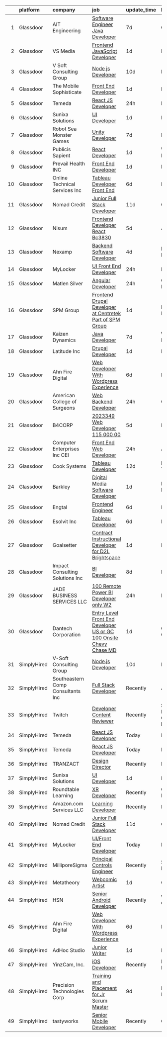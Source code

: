 

|    | platform    | company                           | job                                                                                                                                                                                                                                                                                                                                                                                                                                                                                                                                                                                                                                                                                                                                                                                                                                                                                                                               | update_time   | location                      |
|---:|:------------|:----------------------------------|:----------------------------------------------------------------------------------------------------------------------------------------------------------------------------------------------------------------------------------------------------------------------------------------------------------------------------------------------------------------------------------------------------------------------------------------------------------------------------------------------------------------------------------------------------------------------------------------------------------------------------------------------------------------------------------------------------------------------------------------------------------------------------------------------------------------------------------------------------------------------------------------------------------------------------------|:--------------|:------------------------------|
|  1 | Glassdoor   | AIT Engineering                   | [Software Engineer  Java Developer ](https://www.glassdoor.com/partner/jobListing.htm?pos=102&ao=1110586&s=58&guid=000001821a5d62ed9fce6160004d903c&src=GD_JOB_AD&t=SR&vt=w&ea=1&cs=1_d2ff2ad6&cb=1658299704456&jobListingId=1008000208202&cpc=F929909D2225707A&jrtk=3-0-1g8d5qopckhqa801-1g8d5qoq0g2ck800-0a2ed63200f2a129--6NYlbfkN0D0ZqxdZg2TwcIemQ4yr89eGinLCR7bn2QHXosobzuZIHndTq0DHpIGA1ocDLxhN9Jb8svQ_OKQrq83kyhQJ5g5e1MnAuCwvWaalhLzHXf05eE0FLTqCxH-sIhksLsVGj3LKc--yBd5uH1snwTFWeCPKRJzAKooCr7lddlo130lMlK1p_gatJWq-veLKzdLITeGLslv1Q0oqhVZhUc-ZB25E8pFvps4fSI1rDd906QejNcloO-CHTB7DQWOV0Ralyn9Vf3QVYjdPZqvRrSeCM5Ufv_jH8JKf1CAFxxzK1tNE99LRET3o3Vi3eXbm-wGYgAqja6HX2eAL_pmRbybFnb0fG7idUNsDAVqGR3Lt7SKi_dGxjDLNS-Kq1tOUToKiZnEO5TeSTO-0UqkF5T_5M9wkNrhsru6BGGhZ7GlH5PECFXd8jxJaKCvbPm6AuKM4LLN40uzXzKj505OVexzXPLsszNmM7NJOoB6vCUO5jjULkSpu_6fTrqeDzYDadRPV-5yJnfeqEhQzX24TpxAMZkG)                                     | 7d            | Orlando, FL                   |
|  2 | Glassdoor   | VS Media                          | [Frontend JavaScript Developer](https://www.glassdoor.com/partner/jobListing.htm?pos=122&ao=1136043&s=58&guid=000001821a5d62ed9fce6160004d903c&src=GD_JOB_AD&t=SR&vt=w&ea=1&cs=1_437ae92d&cb=1658299704460&jobListingId=1008013185886&jrtk=3-0-1g8d5qopckhqa801-1g8d5qoq0g2ck800-8dc2ab7ac7ce67b3-)                                                                                                                                                                                                                                                                                                                                                                                                                                                                                                                                                                                                                               | 1d            | Manhattan                     |
|  3 | Glassdoor   | V Soft Consulting Group           | [Node js Developer](https://www.glassdoor.com/partner/jobListing.htm?pos=120&ao=1136043&s=58&guid=000001821a5d62ed9fce6160004d903c&src=GD_JOB_AD&t=SR&vt=w&ea=1&cs=1_35aa4e45&cb=1658299704459&jobListingId=1007994655156&jrtk=3-0-1g8d5qopckhqa801-1g8d5qoq0g2ck800-b15421e04c2cbe08-)                                                                                                                                                                                                                                                                                                                                                                                                                                                                                                                                                                                                                                           | 10d           | Remote                        |
|  4 | Glassdoor   | The Mobile Sophisticate           | [Front End Developer](https://www.glassdoor.com/partner/jobListing.htm?pos=118&ao=1136043&s=58&guid=000001821a5d62ed9fce6160004d903c&src=GD_JOB_AD&t=SR&vt=w&ea=1&cs=1_43124338&cb=1658299704459&jobListingId=1008011880868&jrtk=3-0-1g8d5qopckhqa801-1g8d5qoq0g2ck800-70f5cfdee80f686c-)                                                                                                                                                                                                                                                                                                                                                                                                                                                                                                                                                                                                                                         | 1d            | Remote                        |
|  5 | Glassdoor   | Temeda                            | [React JS Developer](https://www.glassdoor.com/partner/jobListing.htm?pos=101&ao=1110586&s=58&guid=000001821a5d62ed9fce6160004d903c&src=GD_JOB_AD&t=SR&vt=w&ea=1&cs=1_0d0fa8c6&cb=1658299704456&jobListingId=1008015128299&cpc=5C70DC7FEE0D01B1&jrtk=3-0-1g8d5qopckhqa801-1g8d5qoq0g2ck800-7fea6778d8d634a4--6NYlbfkN0Cdyrb_-SYpjIsC7ShR4LTJruqxAexHI1Km_0W0EzpI0e4uRdYa2eAJs8btTIGmOfMYc0AIGm1oGji9xCD_BIfjoFv7WrSOeX04XFZio3b7X4jjRm4uKTkf2ibFdnFKK902wGA0oBE-4UXjpik8-xCwjIHvwxFNbNLLssPWUSLM7bGAS16chLfRc3-ChYnq_dSQ-_re2sJc2-ZWgSnx4XfwGIC2eQKenKjAPafW6fflQMXy_2Z-WA1xni9OHIvncwMFO0Za3_Wy5fNEZZAvoIAR7KLN2p0qw_CDAji3LGXbxz9kThY7IAeaavDnHqx6Z3U1QdHbNH-eL5HkCDtOm-Q6E_d03IME0eWnFU1QagDx_X2QdoHKUw9QbYTOzeVZ3gRA--pNfrzvuo8rYNBkaVtRY4VI--4tQyz5A4BucEDnj4eIzSWTKvkjSn5ueHnYjH0792xaiAA1qExklFF0DRui4MZaJO9jTqgcBQycwEj7oQR2cMHt7Mhfj2owY1uUaRCxrq2MiJVqQg%3D%3D)                                                         | 24h           | Remote                        |
|  6 | Glassdoor   | Sunixa Solutions                  | [UI Developer](https://www.glassdoor.com/partner/jobListing.htm?pos=115&ao=1136043&s=58&guid=000001821a5d62ed9fce6160004d903c&src=GD_JOB_AD&t=SR&vt=w&ea=1&cs=1_fa9001ce&cb=1658299704459&jobListingId=1008012122621&jrtk=3-0-1g8d5qopckhqa801-1g8d5qoq0g2ck800-3b9e69a774b89b5e-)                                                                                                                                                                                                                                                                                                                                                                                                                                                                                                                                                                                                                                                | 1d            | Remote                        |
|  7 | Glassdoor   | Robot Sea Monster Games           | [Unity Developer](https://www.glassdoor.com/partner/jobListing.htm?pos=130&ao=1136043&s=58&guid=000001821a5d62ed9fce6160004d903c&src=GD_JOB_AD&t=SR&vt=w&ea=1&cs=1_2555ac2d&cb=1658299704460&jobListingId=1008001069165&jrtk=3-0-1g8d5qopckhqa801-1g8d5qoq0g2ck800-bda0a343296c4b50-)                                                                                                                                                                                                                                                                                                                                                                                                                                                                                                                                                                                                                                             | 7d            | Remote                        |
|  8 | Glassdoor   | Publicis Sapient                  | [React Developer](https://www.glassdoor.com/partner/jobListing.htm?pos=125&ao=1136043&s=58&guid=000001821a5d62ed9fce6160004d903c&src=GD_JOB_AD&t=SR&vt=w&cs=1_f969c706&cb=1658299704460&jobListingId=1008013432503&jrtk=3-0-1g8d5qopckhqa801-1g8d5qoq0g2ck800-ee9c7a50ed2b4348-)                                                                                                                                                                                                                                                                                                                                                                                                                                                                                                                                                                                                                                                  | 1d            | Washington, DC                |
|  9 | Glassdoor   | Prevail Health  INC               | [Front End Developer](https://www.glassdoor.com/partner/jobListing.htm?pos=119&ao=1136043&s=58&guid=000001821a5d62ed9fce6160004d903c&src=GD_JOB_AD&t=SR&vt=w&ea=1&cs=1_10eda36f&cb=1658299704459&jobListingId=1008012113266&jrtk=3-0-1g8d5qopckhqa801-1g8d5qoq0g2ck800-4e367dbdbc8ebba9-)                                                                                                                                                                                                                                                                                                                                                                                                                                                                                                                                                                                                                                         | 1d            | Remote                        |
| 10 | Glassdoor   | Online Technical Services  Inc    | [Tableau Developer   Front End](https://www.glassdoor.com/partner/jobListing.htm?pos=110&ao=1110586&s=58&guid=000001821a5d62ed9fce6160004d903c&src=GD_JOB_AD&t=SR&vt=w&ea=1&cs=1_cc02433c&cb=1658299704458&jobListingId=1008003260634&cpc=C4A69CCDBB3B9599&jrtk=3-0-1g8d5qopckhqa801-1g8d5qoq0g2ck800-bc1b18cc54dc70d4--6NYlbfkN0CO3lo8tTSczNz5vS4BPhUQq5cXCmywFqjKhWVhQ5Cs0rpojEv2EMPlRio45zKQYrof0PeSpBVVYdy9EHtJX_-XUYsp1OxEHMdCarLl03UpChyJ_2t9wUiph2rzU2fvkXneatZdWnuZX7ytS-pOzHfGVmLYkk-QPBKKFYIVWtLZ1DUerzvk5PcdquAKqtZoJPh-TGXFEonrzt76qCYrEIYmpQz6kAcFnPHHjWiKz8npp0pEnAUW2lBC0ZrC9w_G-2tceRoBvM1dGeZd8UbIu9JBW3z6gXGIVM2cxTplSnq4r-s_cm4R9NZz27LT4glgyzLVA3Jil4POQQBem1CBHmjvuLr2cvGsvnjkF2HJbJnJ2vrw6I8xWHjDM7c-Izmo0V2j3QcIuv7jG34F0shlBkpKkBfLBdjI38GrDwTE2XN5sKW-ulN6vB7VvdIuM3y7g2GuGrHs2uVenf3esjhycdC5TWg0xFdZ1HG50gm6OmPz1JHzOHeLZkLiG3uVsfzfIMb_4WSyED6Utg%3D%3D)                                              | 6d            | Remote                        |
| 11 | Glassdoor   | Nomad Credit                      | [Junior Full Stack Developer](https://www.glassdoor.com/partner/jobListing.htm?pos=127&ao=1136043&s=58&guid=000001821a5d62ed9fce6160004d903c&src=GD_JOB_AD&t=SR&vt=w&ea=1&cs=1_67b8f58c&cb=1658299704460&jobListingId=1007992874646&jrtk=3-0-1g8d5qopckhqa801-1g8d5qoq0g2ck800-90f13c6bf3299ab2-)                                                                                                                                                                                                                                                                                                                                                                                                                                                                                                                                                                                                                                 | 11d           | Chicago, IL                   |
| 12 | Glassdoor   | Nisum                             | [Frontend Developer   React Bc3830](https://www.glassdoor.com/partner/jobListing.htm?pos=128&ao=1136043&s=58&guid=000001821a5d62ed9fce6160004d903c&src=GD_JOB_AD&t=SR&vt=w&cs=1_f8f9d229&cb=1658299704460&jobListingId=1008006192474&jrtk=3-0-1g8d5qopckhqa801-1g8d5qoq0g2ck800-4f505950519a1112-)                                                                                                                                                                                                                                                                                                                                                                                                                                                                                                                                                                                                                                | 5d            | Alaska                        |
| 13 | Glassdoor   | Nexamp                            | [Backend Software Developer](https://www.glassdoor.com/partner/jobListing.htm?pos=107&ao=1110586&s=58&guid=000001821a5d62ed9fce6160004d903c&src=GD_JOB_AD&t=SR&vt=w&ea=1&cs=1_fe7ce552&cb=1658299704457&jobListingId=1008008205272&cpc=C4A69CCDBB3B9599&jrtk=3-0-1g8d5qopckhqa801-1g8d5qoq0g2ck800-c53e30da08df947a--6NYlbfkN0DA3DILf-aPfDkcgl3b30D6lkm7yOeUEJzaCM8gLpdH9Lhytoodrpt91lzw5h8k7aYhJvaDoowZJ0PPyFQSg4Vg7ldHdLL-RcyzAQQveJs8q3qZDM1XcCCCAqytCTXEWeo9dry3bI9e1DhHkoN3i6dJENOmM_-yn9TEn2yk8OvfUyNA-guZJ2viloFFLslydvOWRvy6O4qziomE1XVzdC-mZDLLWPV51tosTBYc1Gr3NkUrTlM1QIVBtBX_RSWh0rUzUfllTWPn9SI9KoWDvSjZYzLXXQ5DQJEAf1UR0MKGundJr5Utk4tFv67Hx1FyHpucoIwstCeW-KAMNL0r-ql-kvA-eE8-fpwHl-8SuiHgw66QOP4NY_Q7HzPHvtx6QkzseIXG4HTzoNPr9oQgAAJvIEKkf8G1o13v6p_sz90dpNNvYJghTCYnufJBvLHQjrA%3D)                                                                                                                               | 4d            | New York, NY                  |
| 14 | Glassdoor   | MyLocker                          | [UI Front End Developer](https://www.glassdoor.com/partner/jobListing.htm?pos=116&ao=1136043&s=58&guid=000001821a5d62ed9fce6160004d903c&src=GD_JOB_AD&t=SR&vt=w&ea=1&cs=1_762b4650&cb=1658299704459&jobListingId=1008016183760&jrtk=3-0-1g8d5qopckhqa801-1g8d5qoq0g2ck800-f2cdf44333e3faa5-)                                                                                                                                                                                                                                                                                                                                                                                                                                                                                                                                                                                                                                      | 24h           | Remote                        |
| 15 | Glassdoor   | Matlen Silver                     | [Angular Developer](https://www.glassdoor.com/partner/jobListing.htm?pos=114&ao=1110586&s=58&guid=000001821a5d62ed9fce6160004d903c&src=GD_JOB_AD&t=SR&vt=w&ea=1&cs=1_56efde76&cb=1658299704459&jobListingId=1008014769405&cpc=3BA4CE39D5B5DEF5&jrtk=3-0-1g8d5qopckhqa801-1g8d5qoq0g2ck800-f7860a011a882eaf--6NYlbfkN0ADTliTSg4K3aDxe8vkHVVj5ml6bx8ND6Ab8oliGx3AtQak9O875La2bFZ7Jqdg5u0Degdp47JkTZh4o9JFwRuoUnCLDWzXcPcFIzZCVkhnA8dlf4r77wrXtaHypm0ET5ajycDztzVrswJuW7uzltmW1L0NE_N4k_jA_McchDwQJunXYk7-ji64TLCgsOnWWsrSTVVVrfxBtTKojvJDmExvHyg88mgAzZ2e9ZPTH_kKTDhuIuDXiUIDXi6039RyIt_WZVnVk2cuTGJxHuagV77-PwxSpKXcvZXp914_YrSRBDU5m3NcutEnQaV0HJ2kVqOueXElcRy7m1gg9V-Zm11qO37G0sj7WJZLPWbhwamtPyowNBVc21hojEBUwObbJSrdyZ3o-DmV_Wol1HqEef3oToqHfeZ8UsV0gsymXZbdMQyNrSrVVFrhcmxHbLvfVRxXlMLt7TSr_8d2ryr0MGyupoydBJwHAf69fuuydx2t_g%3D%3D)                                                                                          | 24h           | Charlotte, NC                 |
| 16 | Glassdoor   | SPM Group                         | [Frontend Drupal Developer  at Centretek  Part of SPM Group ](https://www.glassdoor.com/partner/jobListing.htm?pos=126&ao=1136043&s=58&guid=000001821a5d62ed9fce6160004d903c&src=GD_JOB_AD&t=SR&vt=w&ea=1&cs=1_15580f45&cb=1658299704460&jobListingId=1008011700796&jrtk=3-0-1g8d5qopckhqa801-1g8d5qoq0g2ck800-f334c442c3a22a4d-)                                                                                                                                                                                                                                                                                                                                                                                                                                                                                                                                                                                                 | 1d            | Baltimore, MD                 |
| 17 | Glassdoor   | Kaizen Dynamics                   | [Java Developer](https://www.glassdoor.com/partner/jobListing.htm?pos=117&ao=1136043&s=58&guid=000001821a5d62ed9fce6160004d903c&src=GD_JOB_AD&t=SR&vt=w&ea=1&cs=1_82730cb4&cb=1658299704459&jobListingId=1007999841825&jrtk=3-0-1g8d5qopckhqa801-1g8d5qoq0g2ck800-ec39af0cae9c5152-)                                                                                                                                                                                                                                                                                                                                                                                                                                                                                                                                                                                                                                              | 7d            | Washington, DC                |
| 18 | Glassdoor   | Latitude  Inc                     | [Drupal Developer](https://www.glassdoor.com/partner/jobListing.htm?pos=113&ao=1110586&s=58&guid=000001821a5d62ed9fce6160004d903c&src=GD_JOB_AD&t=SR&vt=w&ea=1&cs=1_2d5f71d6&cb=1658299704459&jobListingId=1008011803252&cpc=8795CF9063CD573D&jrtk=3-0-1g8d5qopckhqa801-1g8d5qoq0g2ck800-f01455df4945d80e--6NYlbfkN0DHl9MnwPpq1bbpPHgKt1JoxxtgUYxcPgpGa7590zZ_bSO6C83MMtUscRZ8bkrEfXsP2ZU7PF4R9JqA9uxqxiV90t4Myb3HmT9xKDbs0oAb9sGwbnoJCTOaKzkjFV_fJVTNNLuqOvSQIPWPfZLX3tjTYdeJRQSKao_KobcWep5jIzkwwVok48is-xP3KVXSKgs2iyJfz6kB6ellYzfjpfkmB5U6AjIBF8ao9kKfLhC59iKNwQXBnIzA5CAkllplmfTgWNeK5nJTH84Kuu0dNdxq2HahF8JlJ63ywNIUCSkmdr85JbHTfcz4_rwmxGi9dyvdwhYbq_467o8UC_QQOuQ1R03hAO5KJBNUH2mKmcGbwG5WTBjWnwiPTS68CiJ9dcy0uVCvWDVaGbTc5lOz3NYKwg5npy3_y70Qh5sJ2yj_Ej-KoAsWjFtdKx7taI1H-CMlNlxthknDx06xZmTPzBFJSJFj4ofRGD4ce5b7Jk63u-H4gZnK7ktTDrRxtclpKs2g78lJBDZtlA%3D%3D)                                                           | 1d            | Remote                        |
| 19 | Glassdoor   | Ahn Fire Digital                  | [Web Developer With Wordpress Experience](https://www.glassdoor.com/partner/jobListing.htm?pos=123&ao=1136043&s=58&guid=000001821a5d62ed9fce6160004d903c&src=GD_JOB_AD&t=SR&vt=w&ea=1&cs=1_2a26fadc&cb=1658299704460&jobListingId=1008003393935&jrtk=3-0-1g8d5qopckhqa801-1g8d5qoq0g2ck800-414e8459969b4099-)                                                                                                                                                                                                                                                                                                                                                                                                                                                                                                                                                                                                                     | 6d            | Remote                        |
| 20 | Glassdoor   | American College of Surgeons      | [Web Backend Developer](https://www.glassdoor.com/partner/jobListing.htm?pos=129&ao=1136043&s=58&guid=000001821a5d62ed9fce6160004d903c&src=GD_JOB_AD&t=SR&vt=w&cs=1_c5a963d0&cb=1658299704460&jobListingId=1008014952025&jrtk=3-0-1g8d5qopckhqa801-1g8d5qoq0g2ck800-068fecffe6de483d-)                                                                                                                                                                                                                                                                                                                                                                                                                                                                                                                                                                                                                                            | 24h           | Chicago, IL                   |
| 21 | Glassdoor   | B4CORP                            | [2023349 Web Developer  115 000 00](https://www.glassdoor.com/partner/jobListing.htm?pos=106&ao=1110586&s=58&guid=000001821a5d62ed9fce6160004d903c&src=GD_JOB_AD&t=SR&vt=w&cs=1_21e0f80f&cb=1658299704456&jobListingId=1008006479560&cpc=F4EED0218A761C36&jrtk=3-0-1g8d5qopckhqa801-1g8d5qoq0g2ck800-fbdd4b4e1a2cdf18--6NYlbfkN0BBcNHvdcwdm3ewH9kjvka83ftEJjxlat_DdA1S80VRS6k0mxP7wnwmAsSRP66qfkx-3pDXhOYytuEO3ZAnUmr0v6F89JRChgeVH9UWbWZeQ3Df5UKcvEILTfeMaVxF7eTaO1Bd-ixK3_uP_4SlowSrP2f3K6cCO3f8cqfwfFIp8RKMKusWTaFVYyWwA59etvM-4lsR-HowN3hG_Zu3rFcdgJTOzD9yNATfFppipmZ_7yJmuoFt7pjugzWRAjZdm7nREBBQw6d4f8jqbiSDJcbsBDSKpjbeJjZfJLWD8IMjMfcvqZ3YuN1Rkk90bHYZSSKKdZuivafZXHNZUGifolfWMq6Nu7bFCpCWJgqvGiov9vAMc5apbgWfG_gCfcoEjzV0U26pZEKYSiH6-L2EpYHYjaeynPlzcxhW9jbvSDWZ9Y1-qDII_tihWZ-rIkFEJ4IbmMddDU2WCHZWSrP_Oaf5HmCnU6uL6Az0c5Skp7qbsG6U-HeJRrbJ)                                                                           | 5d            | Dulles, VA                    |
| 22 | Glassdoor   | Computer Enterprises  Inc   CEI   | [Front End Web Developer](https://www.glassdoor.com/partner/jobListing.htm?pos=111&ao=1110586&s=58&guid=000001821a5d62ed9fce6160004d903c&src=GD_JOB_AD&t=SR&vt=w&ea=1&cs=1_d1c29613&cb=1658299704458&jobListingId=1008014644855&cpc=334ABAF5D42DC775&jrtk=3-0-1g8d5qopckhqa801-1g8d5qoq0g2ck800-72835f3cca66e977--6NYlbfkN0AVVnl_N3xmP3MApcGA3sr6MLnz8P423WWILI1WvbjE8Ry71v-lom9NKs8rBQiPPSebgiHJDovKDOLFOaeB_JthTrSBwTx0-_bksTce4M-Fyxiat4AZTCmmG2ufITf8JLdIbmnWmv-XBN4Oykf9kKzzR-BgvKpNImj1f3VAVKWhapcWQYs1ryzyD4UfKV2a0UJWGJXiW2kIHv5VbfnI0Xup1CLHp1uYLmQdSzKODtT4cCWVB4i355J_ZD6jCgjMH1KcANYr7LDhiSKULZWNxbmfOrsDsyzdkojmCzDkZfR3_K8RCvjtAl89IMNEhSYeOKfCGC224DSFzI40Ce3tIVapmr7lBxYis6HreB7-b7zYODdlBSlOnVESzfqOhJzp93vIlK7PETeKuBHeq4OCPDLPUzfqw5HE034Lkf24MAzP5wgewM5LQp1wLk4v2F1OrbGRYgWq7WJ42MMww8GD8kK84ddUc6HN5vWl5MACz_HJ2YUJNwPUBPJ0aH6zx-QMetnrqxX3ZHgh7XE612cCMvYq)                                                | 24h           | Austin, TX                    |
| 23 | Glassdoor   | Cook Systems                      | [Tableau Developer](https://www.glassdoor.com/partner/jobListing.htm?pos=112&ao=1110586&s=58&guid=000001821a5d62ed9fce6160004d903c&src=GD_JOB_AD&t=SR&vt=w&ea=1&cs=1_9a54fc4c&cb=1658299704459&jobListingId=1007990863548&cpc=0FE1F5EA2BC84A01&jrtk=3-0-1g8d5qopckhqa801-1g8d5qoq0g2ck800-fa672ea35b904ec2--6NYlbfkN0Dol3qkho9q2Ldnd41IPtvwkHch_6Mm1925HXTPO4n7I2re3rf-5mTRIbszOuSEL5_W2o_sV51JlVUR3-Gjv9c3mLP45PY_IPgYbDYbql7EJMjfEgk77j3vCNqJKBhfpA-n_oTaMOYwdsZZHzMLoehvOgy-8GfhE8P4T8lNkdVR3R4Rd-kg0ntA2Bu1vMZbNd_4MrwRiPN31xpEspEloATnChMNHrQux1ry-QDGbtNtQyc6D2Dh-e9JohoyedNjRmwp9XcsqpY6ZqYFKmd7n0_iclPk1nigD12KGAS-5LYPx1ODKeOllwmkAMbkSbFmntO74GEhhg3n3EloshB7yNLVDyhcKtB6K1_jnpoLSxXOo0mmxum7NBhoEaCntz6o0D9ITuD-M01SRCaAxdJbJcO4Lsn6Q5uYz44njb4kE03VMX0_KNERTyWiuYCr_Dwa5siKmqXqpZWUNxOzeS5QwwuU_GORmPr6LSGDMY5-ED1d3zIOuxWIds2ty-Oeoc9Lj6I%3D)                                                                        | 12d           | Nashville, TN                 |
| 24 | Glassdoor   | Barkley                           | [Digital Media Software Developer](https://www.glassdoor.com/partner/jobListing.htm?pos=121&ao=1136043&s=58&guid=000001821a5d62ed9fce6160004d903c&src=GD_JOB_AD&t=SR&vt=w&ea=1&cs=1_0228f53e&cb=1658299704460&jobListingId=1008012142425&jrtk=3-0-1g8d5qopckhqa801-1g8d5qoq0g2ck800-52536783b1e51998-)                                                                                                                                                                                                                                                                                                                                                                                                                                                                                                                                                                                                                            | 1d            | New York, NY                  |
| 25 | Glassdoor   | Engtal                            | [Frontend Engineer](https://www.glassdoor.com/partner/jobListing.htm?pos=109&ao=1110586&s=58&guid=000001821a5d62ed9fce6160004d903c&src=GD_JOB_AD&t=SR&vt=w&ea=1&cs=1_17c8270d&cb=1658299704458&jobListingId=1008002673139&cpc=AC285F3A3ECA6BB0&jrtk=3-0-1g8d5qopckhqa801-1g8d5qoq0g2ck800-79d59325bcaae3bb--6NYlbfkN0B7Z8t6fEMDh_BTkcJVPNJicKvZQEBTy5HSwyHa20ewqmyfWNXjNsfvmtdqiCQm-ExtS6xz5Sl1OvZBWtRbLgq20bQnKJXfljdUsfx2oPzT1-S7qnfj3T3-N2DzLnEDKKHD_QQHYIGdzkNF1ojLTKGXEDYounEBkkB95nCdgj29ygoTeOxojKlerontGyD39drW5bjSD2ESwflbTAGbshQdVcoqVhN_vFtqXOpQK66FxOXNorNf3oM9ShxxuWeX6yozfIcCWbqxnzZVM67pkOURXnOSxspUPeovt-2eek9FznIiIG3fthefdLh7MsdE5F-J2v1FtMiyPqGTU-kI4HExpHloNbex7-eU1iBhnSVjEgH7yqfRfRwul4oZcxd-hjULROlD18NZC1L34q1Qoer6mOto9KcFwpkgxzYScvzmeRqLpZLBZHIs7-IyvFl6Cql431weOePVPXunNJXaN6YKQptA_JFwx0e2e8TQcxdFvp7-_MzJ4mYp)                                                                                      | 6d            | Remote                        |
| 26 | Glassdoor   | Esolvit Inc                       | [Tableau Developer](https://www.glassdoor.com/partner/jobListing.htm?pos=124&ao=1136043&s=58&guid=000001821a5d62ed9fce6160004d903c&src=GD_JOB_AD&t=SR&vt=w&ea=1&cs=1_4781b5f8&cb=1658299704460&jobListingId=1008002982410&jrtk=3-0-1g8d5qopckhqa801-1g8d5qoq0g2ck800-a850ef103ea719b8-)                                                                                                                                                                                                                                                                                                                                                                                                                                                                                                                                                                                                                                           | 6d            | Remote                        |
| 27 | Glassdoor   | Goalsetter                        | [Contract   Instructional Developer for D2L Brightspace](https://www.glassdoor.com/partner/jobListing.htm?pos=105&ao=1110586&s=58&guid=000001821a5d62ed9fce6160004d903c&src=GD_JOB_AD&t=SR&vt=w&ea=1&cs=1_06ad75fb&cb=1658299704457&jobListingId=1008013039980&cpc=4F748F1840550ABC&jrtk=3-0-1g8d5qopckhqa801-1g8d5qoq0g2ck800-f0a1eddbf740eaac--6NYlbfkN0CPEiJEzZq4I_K6S6Q9VC1QMfIsI0INZ1UYi7vjgDL48f87QLouAYwokg0T2li5PLlTSCVUIr1PgrYGDog-2Ot4P4TbO3x0ubC8nCF7Cd1CY2qVIrcLjIyHToaplJzfBzGuCBkQ7I9UndVt4Ds2V_KHg1DXR1hsnDuCo5x2I6XMTIeVmplvLydh_dNs9zhnGoUEXQvuoN1wrQn_boYCDEVD5U3_Ruv40uRXn3Kikx_A0X_KpbG1UH31ZlQWjRrn5IzaUx4kqm-Dcix-5sKGKz9FSgc3_bmvNlEiTyN2S31L23yhAjxSMysZ7LxSie41s4dtZyQqJviqbWjTAxB5nUr3x3plwpZFRuI-oXxGI8PeHiPMZmyyPT6xlygY8WHNY1g65xsEnsQ9-2N5aIeFlGfyk2C5nGzmrqK3eDLA0TTRkBzKbz7uSKVKFzrs1jRbz1on1NirESBDSVBTI-ojWW7e3U8UjyvinSu7b0bX3akObxI7aq64WbKgtljWIyHCV64%3D)                                   | 1d            | Remote                        |
| 28 | Glassdoor   | Impact Consulting Solutions  Inc  | [BI Developer](https://www.glassdoor.com/partner/jobListing.htm?pos=108&ao=1110586&s=58&guid=000001821a5d62ed9fce6160004d903c&src=GD_JOB_AD&t=SR&vt=w&ea=1&cs=1_3a19dd54&cb=1658299704458&jobListingId=1007998096673&cpc=9DC6E4D8324653EE&jrtk=3-0-1g8d5qopckhqa801-1g8d5qoq0g2ck800-abc6260c73af32e9--6NYlbfkN0AWOWcHdyUhKZixdENED_n4DWBh_j8Uz1gE-nsoubDRoUybEH_PU1M-MvD1Tc83_yCpaeWju2xL4kS7-scHadwhBpl9g5ac3nIHs90h9d8Pao_GNpsx8XpN7GpK7GCwdx3lXdR1Bn1q2dnTT7ksJSsgVsbbFM8jvANluBMxKQvQ5pU2K6TdVdVyQW84faWchTacGmAwemR2lfp38j1v8RYcQGMd_YBSb4lHfBzjCR81Ny8to5QqDxvAQP8G3Omd9ZFm-VxxyDgkQO7CKrdb37M4kcbDCjtd5n4fH6mXL6c-bOCbZU8GKRH1aAynxN6Qh2oLvHSZfy4O3w-J6hwG06aLHe1HEfGndZWQCZ9IhDPdh0uw0MQZ0GmdfNCZwlIS6mhNy_HOsiEiG7Zq2YiBmPz4tAf1ZsHKqCeVqnwrr5AH2YTlxqN3fZXFf4H5vV9TWMAy1q5bzBnY-DN9_J7Zs0DICVV8imEErNoNEKxrbwIBAkeK-VcsuJPQ)                                                                                           | 8d            | Remote                        |
| 29 | Glassdoor   | JADE BUSINESS SERVICES  LLC       | [100  Remote    Power BI Developer  only W2 ](https://www.glassdoor.com/partner/jobListing.htm?pos=103&ao=1110586&s=58&guid=000001821a5d62ed9fce6160004d903c&src=GD_JOB_AD&t=SR&vt=w&ea=1&cs=1_57cafa02&cb=1658299704456&jobListingId=1008015245566&cpc=6BBECBC74F3AC36E&jrtk=3-0-1g8d5qopckhqa801-1g8d5qoq0g2ck800-2bd6ac26cead1c64--6NYlbfkN0ATuzukLZvOA7Cxi5gGVTPK8s05ijijAIGQnHXs5Od0X0goQyMYXdNJJQl8NWnd5I_wYGOwXbel-5f3gMi5PFNafKNEujxI4US2X8u5Ds3exNZh_ZtdLdZsYTJc1equcr4IJeDxwl0V_ToM0CbMjxzC5mt1bBA2Gr_CDZ9K-HTJ4qGWpfYrJS4SCSZyAGPos64ACTL4O7CqxezvBfyL84Rgsma9PaP9e6lVVM7gGi-Knc2_S3_uMsOQnHP_fs53hVk8LDv2te2N5vGP1yz77yh26TYJe4uKRgQDR8QI7WyPXDt3EGvoh3aQoIJOBS6vSCYLHneRjX27kAJ-DI-iRYJYktNpXoF8G1S8UAGmmIeyWW03vWeDP6_cFnO9MGmDZX_tlJ0kXnK9OveVs_n386CP1PPIjngvWt8Ev9iC3Ol9pw9HqRq2OufzUC-31wJxPwNnJHAHIFyXMv-eM5ZAMc4Ar_n_sXlvqpbnA7R4y7QkMVlPGt7Ep86tIYjI8R7PL9ZJxD320SqCxA%3D%3D)                                | 24h           | Remote                        |
| 30 | Glassdoor   | Dantech Corporation               | [Entry Level Front End Developer    US or GC    100  Onsite Chevy Chase  MD](https://www.glassdoor.com/partner/jobListing.htm?pos=104&ao=1110586&s=58&guid=000001821a5d62ed9fce6160004d903c&src=GD_JOB_AD&t=SR&vt=w&ea=1&cs=1_22bda176&cb=1658299704456&jobListingId=1008012504685&cpc=F4EED0218A761C36&jrtk=3-0-1g8d5qopckhqa801-1g8d5qoq0g2ck800-e94c8454a91074d9--6NYlbfkN0Bix7FBf67wPreTmEV6iJoPjf6M7sWQRdpx2Wb_2_BACKcbqdakOJk6VuWsLcLfydgJc9s2UQWLMU_moZgVftOEV6YK8ps5FBtcHbXlBXk-nU7V874ZE_q76lcCSozeMqw1ALYmCmCNMsRf6Bm2iGZxcjFBuQgMMOm28pS-Yj2t3BjoJ8hky2yD1nXvdWOXs_Rwha0vTvcx2NoCKt3NMZG4bJfknUOVBxURbN9gMkucpMWkR7CambaD7LnyI1LJwiXKuW2PxooWBTb6vRAjmHfsNkKkNQs2oyk3sTAJHoP4hE9IvJGqJiHwu1FDRPFBCwFkONAaNWBte9t-NoeNsE2OuyeDcDWfvg3bHo8vqxcq7AR2kn6ypzukIy8dd48qzF8E2JHG4yj5umi2Yoos-BLQl8zOf-GO10y1IOsrFOTjvpZeJdVnsiml9av7RqT_rqT4bf7W3PPGaKbeoet7UOumcj3Pt6mRS3MyLVXN7v9PikgL-c9nBoTNRU45rvM7ZSTE6ANa0fky5A%3D%3D) | 1d            | Chevy Chase, MD               |
| 31 | SimplyHired | V-Soft Consulting Group           | [Node.js Developer](https://www.simplyhired.com/job/OjK-SneIUBmoymx-fh-UGFDyuoIsInQOazkkB137iAaswpZdQ5buFQ?q=interactive+developer)                                                                                                                                                                                                                                                                                                                                                                                                                                                                                                                                                                                                                                                                                                                                                                                               | 10d           | Remote                        |
| 32 | SimplyHired | Southeastern Comp Consultants Inc | [Full Stack Developer](https://www.simplyhired.com/job/YP1GvC7YrzQ2Nm1k5X_Vj5VH4eb-oWMpawr8Z5AUMbfoDP_2x5mNmw?q=interactive+developer)                                                                                                                                                                                                                                                                                                                                                                                                                                                                                                                                                                                                                                                                                                                                                                                            | Recently      | Austin, TX                    |
| 33 | SimplyHired | Twitch                            | [Developer Content Reviewer](https://www.simplyhired.com/job/aTgtEXFMoC3VAtLzove7LTXv1fJXsPYVVa088oRjxypUH9yphX130w?q=interactive+developer)                                                                                                                                                                                                                                                                                                                                                                                                                                                                                                                                                                                                                                                                                                                                                                                      | Recently      | San Francisco, CA +1 location |
| 34 | SimplyHired | Temeda                            | [React JS Developer](https://www.simplyhired.com/job/j5UcdAR9jzPMO0xbmgu3KwWWlx80jLa4ozQErFK8PTjPpAWDTbCQfw?q=interactive+developer)                                                                                                                                                                                                                                                                                                                                                                                                                                                                                                                                                                                                                                                                                                                                                                                              | Today         | Remote                        |
| 35 | SimplyHired | Temeda                            | [React JS Developer](https://www.simplyhired.com/job/j5UcdAR9jzPMO0xbmgu3KwWWlx80jLa4ozQErFK8PTjPpAWDTbCQfw?q=interactive+developer)                                                                                                                                                                                                                                                                                                                                                                                                                                                                                                                                                                                                                                                                                                                                                                                              | Today         | Remote                        |
| 36 | SimplyHired | TRANZACT                          | [Design Director](https://www.simplyhired.com/job/t-Jya27PvMyrrZc68OzAz-4BUqc0KByZpGtLNlAuXmvatd7Wxu-ubw?q=interactive+developer)                                                                                                                                                                                                                                                                                                                                                                                                                                                                                                                                                                                                                                                                                                                                                                                                 | Recently      | Raleigh, NC                   |
| 37 | SimplyHired | Sunixa Solutions                  | [UI Developer](https://www.simplyhired.com/job/AQDPNS8u-h6EOUds8cHLehIqZCVpwNipr_yQMf5KeqVAoVudYx6_8g?q=interactive+developer)                                                                                                                                                                                                                                                                                                                                                                                                                                                                                                                                                                                                                                                                                                                                                                                                    | 1d            | Remote                        |
| 38 | SimplyHired | Roundtable Learning               | [XR Developer](https://www.simplyhired.com/job/wOQuZ9koRYUSm1hEeqD5cBAg2gv6ZaNx9lP6DooZsrvy6adzC62lYg?q=interactive+developer)                                                                                                                                                                                                                                                                                                                                                                                                                                                                                                                                                                                                                                                                                                                                                                                                    | Recently      | Chagrin Falls, OH             |
| 39 | SimplyHired | Amazon.com Services LLC           | [Learning Developer](https://www.simplyhired.com/job/_ML4-UC18h-vLgZvK8ELrmhTNGnt8lCy2lfByPgqU3pxDGyR8RYing?q=interactive+developer)                                                                                                                                                                                                                                                                                                                                                                                                                                                                                                                                                                                                                                                                                                                                                                                              | Recently      | Remote                        |
| 40 | SimplyHired | Nomad Credit                      | [Junior Full Stack Developer](https://www.simplyhired.com/job/Cdp5dMGyXd_xO1WaV0_JVXi_sGNTv8nXZwc-6x6lZLll97AwC2PO2Q?q=interactive+developer)                                                                                                                                                                                                                                                                                                                                                                                                                                                                                                                                                                                                                                                                                                                                                                                     | 11d           | Chicago, IL                   |
| 41 | SimplyHired | MyLocker                          | [UI/Front End Developer](https://www.simplyhired.com/job/UjBidRcn2BbFCHlUZGarXnSndlvBQRldpv6V9OD0cXVVMUb-VLU5bg?q=interactive+developer)                                                                                                                                                                                                                                                                                                                                                                                                                                                                                                                                                                                                                                                                                                                                                                                          | Today         | Remote                        |
| 42 | SimplyHired | MilliporeSigma                    | [Principal Controls Engineer](https://www.simplyhired.com/job/MkyDW_Ht5cfnNv0zmejihK5I2r3V7L2gtRLfrMzefsJe5RB31x3SaA?q=interactive+developer)                                                                                                                                                                                                                                                                                                                                                                                                                                                                                                                                                                                                                                                                                                                                                                                     | Recently      | Sheboygan Falls, WI           |
| 43 | SimplyHired | Metatheory                        | [Webcomic Artist](https://www.simplyhired.com/job/Lon5lgaypp7RJIrc3KBBrNHMoD3_i3r6Cf5rvWMt4A15ZDFk3Vh_yg?q=interactive+developer)                                                                                                                                                                                                                                                                                                                                                                                                                                                                                                                                                                                                                                                                                                                                                                                                 | 1d            | California                    |
| 44 | SimplyHired | HSN                               | [Senior Android Developer](https://www.simplyhired.com/job/TjGHFblWay9MQSXDq1IIbri6K8V_mLic0X3VG5NvPk9hkS-bFySTrg?q=interactive+developer)                                                                                                                                                                                                                                                                                                                                                                                                                                                                                                                                                                                                                                                                                                                                                                                        | Recently      | West Chester, PA              |
| 45 | SimplyHired | Ahn Fire Digital                  | [Web Developer With Wordpress Experience](https://www.simplyhired.com/job/ZkgsKaAzDwsJPfpWAEtE4ibv2XJTFoZT-Wqb5YvuOG2AWtlFa6Ya6g?q=interactive+developer)                                                                                                                                                                                                                                                                                                                                                                                                                                                                                                                                                                                                                                                                                                                                                                         | 6d            | Remote                        |
| 46 | SimplyHired | AdHoc Studio                      | [Junior Writer](https://www.simplyhired.com/job/0mklMLB-EdhPRhzqlJew2vf-R8c9DxPu3jFyoQGfHyK1acR6idhrNw?q=interactive+developer)                                                                                                                                                                                                                                                                                                                                                                                                                                                                                                                                                                                                                                                                                                                                                                                                   | 1d            | Remote                        |
| 47 | SimplyHired | YinzCam, Inc.                     | [iOS Developer](https://www.simplyhired.com/job/O7s3dealHuxhU0MGhoaMnfOJziqVEUTHKEJtlDWUSPF8S_dqWf-8-Q?q=interactive+developer)                                                                                                                                                                                                                                                                                                                                                                                                                                                                                                                                                                                                                                                                                                                                                                                                   | Recently      | Pittsburgh, PA                |
| 48 | SimplyHired | Precision Technologies Corp       | [Training and Placement for Jr Scrum Master](https://www.simplyhired.com/job/w-I25kgdSQS3mtiDqGaSupJWFKU5juJYDkX55st2z4ja_FQSlKeX4g?q=interactive+developer)                                                                                                                                                                                                                                                                                                                                                                                                                                                                                                                                                                                                                                                                                                                                                                      | 9d            | New York, NY                  |
| 49 | SimplyHired | tastyworks                        | [Senior Mobile Developer](https://www.simplyhired.com/job/m0-1opOv4lnq5coMb2wy6C00QSeWyOd1XVojf306FxqXSTqvgRiSEw?q=interactive+developer)                                                                                                                                                                                                                                                                                                                                                                                                                                                                                                                                                                                                                                                                                                                                                                                         | Recently      | Chicago, IL                   |